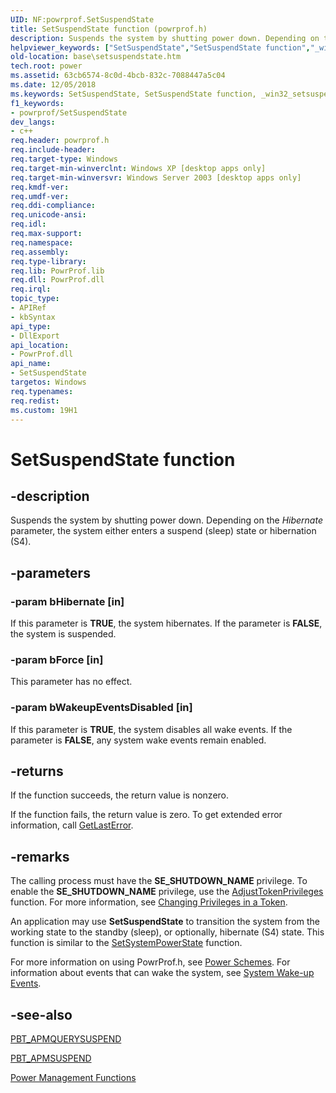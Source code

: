 ```yaml
---
UID: NF:powrprof.SetSuspendState
title: SetSuspendState function (powrprof.h)
description: Suspends the system by shutting power down. Depending on the Hibernate parameter, the system either enters a suspend (sleep) state or hibernation (S4).helpviewer_keywords: ["SetSuspendState","SetSuspendState function","_win32_setsuspendstate","base.setsuspendstate","powrprof/SetSuspendState"]
old-location: base\setsuspendstate.htm
tech.root: power
ms.assetid: 63cb6574-8c0d-4bcb-832c-7088447a5c04
ms.date: 12/05/2018
ms.keywords: SetSuspendState, SetSuspendState function, _win32_setsuspendstate, base.setsuspendstate, powrprof/SetSuspendState
f1_keywords:
- powrprof/SetSuspendState
dev_langs:
- c++
req.header: powrprof.h
req.include-header: 
req.target-type: Windows
req.target-min-winverclnt: Windows XP [desktop apps only]
req.target-min-winversvr: Windows Server 2003 [desktop apps only]
req.kmdf-ver: 
req.umdf-ver: 
req.ddi-compliance: 
req.unicode-ansi: 
req.idl: 
req.max-support: 
req.namespace: 
req.assembly: 
req.type-library: 
req.lib: PowrProf.lib
req.dll: PowrProf.dll
req.irql: 
topic_type:
- APIRef
- kbSyntax
api_type:
- DllExport
api_location:
- PowrProf.dll
api_name:
- SetSuspendState
targetos: Windows
req.typenames: 
req.redist: 
ms.custom: 19H1
---
```


# SetSuspendState function


## -description


Suspends the system by shutting power down. Depending on the <i>Hibernate</i> 
    parameter, the system either enters a suspend (sleep) state or hibernation (S4).


## -parameters




### -param bHibernate [in]

If this parameter is <b>TRUE</b>, the system hibernates. If the parameter is 
      <b>FALSE</b>, the system is suspended.


### -param bForce [in]

This parameter has no effect.
      


### -param bWakeupEventsDisabled [in]

If this parameter is <b>TRUE</b>, the system disables all wake events. If the parameter 
      is <b>FALSE</b>, any system wake events remain enabled.


## -returns



If the function succeeds, the return value is nonzero.

If the function fails, the return value is zero. To get extended error information, call 
       <a href="https://docs.microsoft.com/windows/desktop/api/errhandlingapi/nf-errhandlingapi-getlasterror">GetLastError</a>.




## -remarks



The calling process must have the <b>SE_SHUTDOWN_NAME</b> privilege. To enable the 
    <b>SE_SHUTDOWN_NAME</b> privilege, use the 
    <a href="https://docs.microsoft.com/windows/desktop/api/securitybaseapi/nf-securitybaseapi-adjusttokenprivileges">AdjustTokenPrivileges</a> function. For more 
    information, see <a href="https://docs.microsoft.com/windows/desktop/SecBP/changing-privileges-in-a-token">Changing Privileges in a 
    Token</a>.

An application may use <b>SetSuspendState</b> to 
    transition the system from the working state to the standby (sleep), or optionally, hibernate (S4) state. This 
    function is similar to the <a href="https://docs.microsoft.com/windows/desktop/api/winbase/nf-winbase-setsystempowerstate">SetSystemPowerState</a> 
    function.

For more information on using PowrProf.h, see 
    <a href="https://docs.microsoft.com/windows/desktop/Power/power-schemes">Power Schemes</a>. For information about events that can wake the system, see <a href="https://docs.microsoft.com/windows/desktop/Power/system-wake-up-events">System Wake-up Events</a>.




## -see-also




<a href="https://docs.microsoft.com/windows/desktop/Power/pbt-apmquerysuspend">PBT_APMQUERYSUSPEND</a>



<a href="https://docs.microsoft.com/windows/desktop/Power/pbt-apmsuspend">PBT_APMSUSPEND</a>



<a href="https://docs.microsoft.com/windows/desktop/Power/power-management-functions">Power Management Functions</a>
 

 

